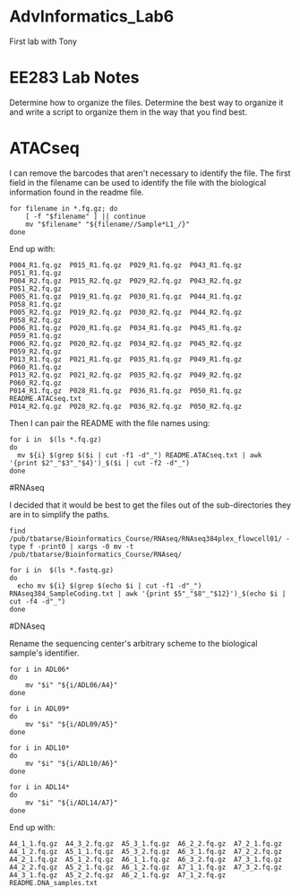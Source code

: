 # AdvInformatics_Lab6
First lab with Tony

# EE283 Lab Notes

Determine how to organize the files.
Determine the best way to organize it and write a script to organize them in the way that you find best.

# ATACseq

I can remove the barcodes that aren't necessary to identify the file. The first field in the filename can be used to identify the file with the biological information found in the readme file.

```
for filename in *.fq.gz; do
    [ -f "$filename" ] || continue
    mv "$filename" "${filename//Sample*L1_/}"
done
```

End up with:

```
P004_R1.fq.gz  P015_R1.fq.gz  P029_R1.fq.gz  P043_R1.fq.gz  P051_R1.fq.gz
P004_R2.fq.gz  P015_R2.fq.gz  P029_R2.fq.gz  P043_R2.fq.gz  P051_R2.fq.gz
P005_R1.fq.gz  P019_R1.fq.gz  P030_R1.fq.gz  P044_R1.fq.gz  P058_R1.fq.gz
P005_R2.fq.gz  P019_R2.fq.gz  P030_R2.fq.gz  P044_R2.fq.gz  P058_R2.fq.gz
P006_R1.fq.gz  P020_R1.fq.gz  P034_R1.fq.gz  P045_R1.fq.gz  P059_R1.fq.gz
P006_R2.fq.gz  P020_R2.fq.gz  P034_R2.fq.gz  P045_R2.fq.gz  P059_R2.fq.gz
P013_R1.fq.gz  P021_R1.fq.gz  P035_R1.fq.gz  P049_R1.fq.gz  P060_R1.fq.gz
P013_R2.fq.gz  P021_R2.fq.gz  P035_R2.fq.gz  P049_R2.fq.gz  P060_R2.fq.gz
P014_R1.fq.gz  P028_R1.fq.gz  P036_R1.fq.gz  P050_R1.fq.gz  README.ATACseq.txt
P014_R2.fq.gz  P028_R2.fq.gz  P036_R2.fq.gz  P050_R2.fq.gz
```

Then I can pair the README with the file names using:

```
for i in  $(ls *.fq.gz)
do
  mv ${i} $(grep $($i | cut -f1 -d"_") README.ATACseq.txt | awk '{print $2"_"$3"_"$4}')_$($i | cut -f2 -d"_") 
done
```

#RNAseq

I decided that it would be best to get the files out of the sub-directories they are in to simplify the paths.

```
find /pub/tbatarse/Bioinformatics_Course/RNAseq/RNAseq384plex_flowcell01/ -type f -print0 | xargs -0 mv -t /pub/tbatarse/Bioinformatics_Course/RNAseq/
```

```
for i in  $(ls *.fastq.gz)
do
  echo mv ${i} $(grep $(echo $i | cut -f1 -d"_") RNAseq384_SampleCoding.txt | awk '{print $5"_"$8"_"$12}')_$(echo $i | cut -f4 -d"_") 
done
```

#DNAseq

Rename the sequencing center's arbitrary scheme to the biological sample's identifier.

```
for i in ADL06*
do
    mv "$i" "${i/ADL06/A4}"
done
```

```
for i in ADL09*
do
    mv "$i" "${i/ADL09/A5}"
done
```

```
for i in ADL10*
do
    mv "$i" "${i/ADL10/A6}"
done
```

```
for i in ADL14*
do
    mv "$i" "${i/ADL14/A7}"
done
```

End up with:

```
A4_1_1.fq.gz  A4_3_2.fq.gz  A5_3_1.fq.gz  A6_2_2.fq.gz  A7_2_1.fq.gz
A4_1_2.fq.gz  A5_1_1.fq.gz  A5_3_2.fq.gz  A6_3_1.fq.gz  A7_2_2.fq.gz
A4_2_1.fq.gz  A5_1_2.fq.gz  A6_1_1.fq.gz  A6_3_2.fq.gz  A7_3_1.fq.gz
A4_2_2.fq.gz  A5_2_1.fq.gz  A6_1_2.fq.gz  A7_1_1.fq.gz  A7_3_2.fq.gz
A4_3_1.fq.gz  A5_2_2.fq.gz  A6_2_1.fq.gz  A7_1_2.fq.gz  README.DNA_samples.txt
```
